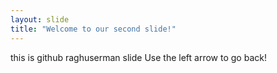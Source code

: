 ```yaml
---
layout: slide
title: "Welcome to our second slide!"
---
```

this is github raghuserman slide
Use the left arrow to go back!
